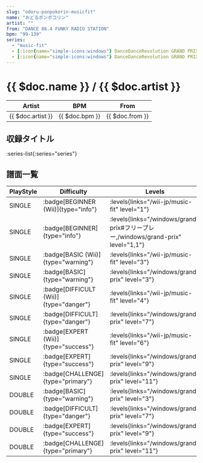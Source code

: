 ```yaml
---
slug: "odoru-ponpokorin-musicfit"
name: "おどるポンポコリン"
artist: ""
from: "DANCE 86.4 FUNKY RADIO STATION"
bpm: "99-139"
series:
  - "music-fit"
  - [:icon{name="simple-icons:windows"} DanceDanceRevolution GRAND PRIX (フリープレー)](/windows/grand-prix#フリープレー)
  - [:icon{name="simple-icons:windows"} DanceDanceRevolution GRAND PRIX (グランプリプレー)](/windows/grand-prix)
---
```


# {{ $doc.name }} / {{ $doc.artist }}

|Artist|BPM|From|
|------|---|----|
|{{ $doc.artist }}|{{ $doc.bpm }}|{{ $doc.from }}|

## 収録タイトル

:series-list{:series="series"}

## 譜面一覧

|PlayStyle|Difficulty|Levels|Notes|Movie|
|---------|----------|------|-----|-----|
|SINGLE| :badge[BEGINNER (Wii)]{type="info"}| :levels{links="/wii-jp/music-fit" level="1"}|71/0||
|SINGLE| :badge[BEGINNER]{type="info"}| :levels{links="/windows/grand-prix#フリープレー,/windows/grand-prix" level="1,1"}|44/3||
|SINGLE| :badge[BASIC (Wii)]{type="warning"}| :levels{links="/wii-jp/music-fit" level="3"}|91/23||
|SINGLE| :badge[BASIC]{type="warning"}| :levels{links="/windows/grand-prix" level="3"}|66/4||
|SINGLE| :badge[DIFFICULT (Wii)]{type="danger"}| :levels{links="/wii-jp/music-fit" level="4"}|168/23||
|SINGLE| :badge[DIFFICULT]{type="danger"}| :levels{links="/windows/grand-prix" level="7"}|158/4||
|SINGLE| :badge[EXPERT (Wii)]{type="success"}| :levels{links="/wii-jp/music-fit" level="6"}|200/24||
|SINGLE| :badge[EXPERT]{type="success"}| :levels{links="/windows/grand-prix" level="9"}|201/24||
|SINGLE| :badge[CHALLENGE]{type="primary"}| :levels{links="/windows/grand-prix" level="11"}|233/50||
|DOUBLE| :badge[BASIC]{type="warning"}| :levels{links="/windows/grand-prix" level="3"}|67/4||
|DOUBLE| :badge[DIFFICULT]{type="danger"}| :levels{links="/windows/grand-prix" level="7"}|158/4||
|DOUBLE| :badge[EXPERT]{type="success"}| :levels{links="/windows/grand-prix" level="9"}|201/24||
|DOUBLE| :badge[CHALLENGE]{type="primary"}| :levels{links="/windows/grand-prix" level="11"}|233/49||
